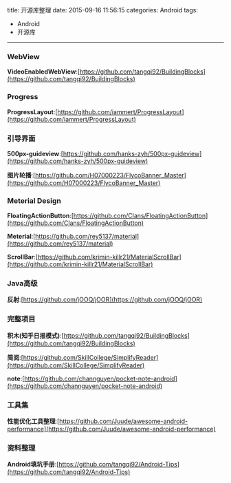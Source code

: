 title: 开源库整理
date: 2015-09-16 11:56:15
categories: Android
tags:
- Android
- 开源库

---
### WebView

**VideoEnabledWebView**:[https://github.com/tangqi92/BuildingBlocks](https://github.com/tangqi92/BuildingBlocks)

### Progress

**ProgressLayout**:[https://github.com/iammert/ProgressLayout](https://github.com/iammert/ProgressLayout)

### 引导界面

**500px-guideview**:[https://github.com/hanks-zyh/500px-guideview](https://github.com/hanks-zyh/500px-guideview)

**图片轮播**:[https://github.com/H07000223/FlycoBanner_Master](https://github.com/H07000223/FlycoBanner_Master)

### Meterial Design

**FloatingActionButton**:[https://github.com/Clans/FloatingActionButton](https://github.com/Clans/FloatingActionButton)

**Meterial**:[https://github.com/rey5137/material](https://github.com/rey5137/material)

**ScrollBar**:[https://github.com/krimin-killr21/MaterialScrollBar](https://github.com/krimin-killr21/MaterialScrollBar)
### Java高级

**反射**:[https://github.com/jOOQ/jOOR](https://github.com/jOOQ/jOOR)

### 完整项目

**积木(知乎日报模式)**:[https://github.com/tangqi92/BuildingBlocks](https://github.com/tangqi92/BuildingBlocks)

**简阅**:[https://github.com/SkillCollege/SimplifyReader](https://github.com/SkillCollege/SimplifyReader)

**note**:[https://github.com/channguyen/pocket-note-android](https://github.com/channguyen/pocket-note-android)

### 工具集

**性能优化工具整理**:[https://github.com/Juude/awesome-android-performance](https://github.com/Juude/awesome-android-performance)

### 资料整理

**Android填坑手册**:[https://github.com/tangqi92/Android-Tips](https://github.com/tangqi92/Android-Tips)